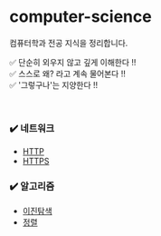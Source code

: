 # computer-science
컴퓨터학과 전공 지식을 정리합니다.

✅ 단순히 외우지 않고 깊게 이해한다 !!     
✅ 스스로 왜? 라고 계속 물어본다 !!     
✅ '그렇구나'는 지양한다 !!

<br>

### ✔️ 네트워크
* [HTTP](./network/http.md) 
* [HTTPS](./network/https.md)



### ✔️ 알고리즘
* [이진탐색](./algorithm/binary_search.md)
* [정렬](./algorithm/sorting.md)
